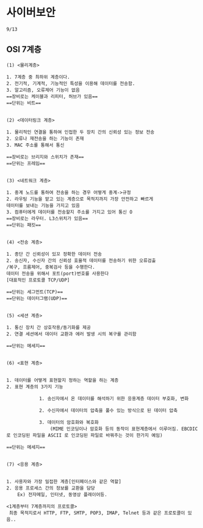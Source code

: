 # 사이버보안

    9/13


## OSI 7계층


    (1) <물리계층>

    1. 7계층 중 최하위 계층이다.
    2. 전기적, 기계적, 기능적인 특성을 이용해 데이터를 전송함.
    3. 알고리즘, 오류제어 기능이 없음
    ==장비로는 케이블과 리피터, 허브가 있음==
    ==단위는 비트==


    (2) <데이터링크 계층>

    1. 물리적인 연결을 통하여 인접한 두 장치 간의 신뢰성 있는 정보 전송
    2. 오류나 재전송을 하는 기능이 존재
    3. MAC 주소를 통해서 통신
   
    ==장비로는 브리지와 스위치가 존재==
    ==단위는 프레임==


    (3) <네트워크 계층>

    1. 중계 노드를 통하여 전송을 하는 경우 어떻게 중계->규정
    2. 라우팅 기능을 맡고 있는 계층으로 목적지까지 가장 안전하고 빠르게 
    데이터를 보내는 기능을 가지고 있음
    3. 컴퓨터에게 데이터를 전송할지 주소를 가지고 있어 통신 O
    ==장비로는 라우터. L3스위치가 있음==
    ==단위는 패킷==


    (4) <전송 계층>

    1. 종단 간 신뢰성이 있꼬 정확한 데이터 전송
    2. 송신자, 수신자 간의 신뢰성 효율적 데이터를 전송하기 위한 오류검출
    /복구, 흐름제어, 중복검사 등을 수행한다.
    데이터 전송을 위해서 포트(port)번호를 사용한다
    [대표적인 프로토콜 TCP/UDP]
    
    ==단위는 세그먼트(TCP)==
    ==단위는 데이터그램(UDP)==


    (5) <세션 계층>

    1. 통신 장치 간 상호작용/동기화를 제공
    2. 연결 세션에서 데이터 교환과 에러 발생 시의 복구를 관리함

    ==단위는 메세지==


    (6) <표현 계층>


    1. 데이터를 어떻게 표현할지 정하는 역할을 하는 계층
    2. 표현 계층의 3가지 기능

                1. 송신자에서 온 데이터를 해석하기 위한 응용계층 데이터 부호화, 변화

                2. 수신자에서 데이터의 압축을 풀수 있는 방식으로 된 데이터 압축

                3. 데이터의 암호화와 복호화
                    (MIME 인코딩이나 암호화 등의 동작이 표현계층에서 이루어짐. EBCDIC로 인코딩된 파일을 ASCII 로 인코딩된 파일로 바꿔주는 것이 한가지 예임)

    ==단위는 메세지==


    (7) <응용 계층>


    1. 사용자와 가장 밀접한 계층[인터페이스와 같은 역할]
    2. 응용 프로세스 간의 정보를 교환을 담당
        Ex) 전자메일, 인터넷, 동영상 플레이어등.

    <1계층부터 7계층까지의 프로토콜>
     최종 목적지로서 HTTP, FTP, SMTP, POP3, IMAP, Telnet 등과 같은 프로토콜이 있음..
         
    




















    
